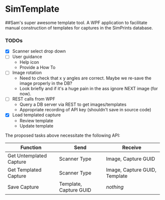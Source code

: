 # SimTemplate
##Sam's super awesome template tool.
A WPF application to facilitate manual construction of templates for captures in the SimPrints database.

### TODOs
- [x] Scanner select drop down
- [ ] User guidance
  * Help icon
  * Provide a How To
- [ ] Image rotation
  * Need to check that x y angles are correct. Maybe we re-save the image properly in the DB?
  * Look briefly and if it's a huge pain in the ass ignore NEXT image (for now).
- [ ] REST calls from WPF
  * Query a DB server via REST to get images/templates
  * Appropriate recording of API key (shouldn't save in source code)
- [x] Load templated capture
  * Review template
  * Update template

The proposed tasks above necessitate the following API:

| Function | Send | Receive |
| --- | --- | --- |
| Get Untemplated Capture | Scanner Type | Image, Capture GUID |
| Get Templated Capture | Scanner Type | Image, Capture GUID, Template |
| Save Capture | Template, Capture GUID | *nothing* |
